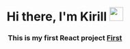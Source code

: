 <h1 align="center">Hi there, I'm Kirill
<img src="https://github.com/blackcater/blackcater/raw/main/images/Hi.gif" height="32"/></h1>
<h3 align="center">This is my first React project <a href="https://andreyevkirill.github.io/react_porject1/">First</a></h3>
